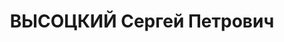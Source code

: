 ---
title: ВЫСОЦКИЙ Сергей Петрович
description: "1904 р. н., м. Сновськ Сновського р-ну (нинi м. Щорс Щорського р-ну),\
  \ росiянин, освiта незакiнчена вища . Виключений з КП(б)У у зв'язку з арештом. Проживав\
  \ у м. Чернiгiв, iнструктор Чернiгiвського обкому партiї. \n  Заарештований 30.09.1937\
  \ р. За вироком ВК ВС СРСР вiд 20.11.1937 р. за ст.ст. 54-8, 54-11 КК УРСР засуджений\
  \ до ВМП. Розстрiляний 21.11.1937 р. у м. Київ. \n  Реабiлiтований 10.08.1957 р."
---